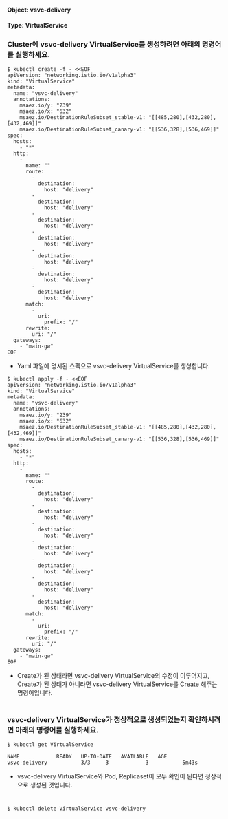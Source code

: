 
#### Object: vsvc-delivery
#### Type: VirtualService

### Cluster에 vsvc-delivery VirtualService를 생성하려면 아래의 명령어를 실행하세요.

```
$ kubectl create -f - <<EOF 
apiVersion: "networking.istio.io/v1alpha3"
kind: "VirtualService"
metadata: 
  name: "vsvc-delivery"
  annotations: 
    msaez.io/y: "239"
    msaez.io/x: "632"
    msaez.io/DestinationRuleSubset_stable-v1: "[[485,280],[432,280],[432,469]]"
    msaez.io/DestinationRuleSubset_canary-v1: "[[536,328],[536,469]]"
spec: 
  hosts: 
    - "*"
  http: 
    - 
      name: ""
      route: 
        - 
          destination: 
            host: "delivery"
        - 
          destination: 
            host: "delivery"
        - 
          destination: 
            host: "delivery"
        - 
          destination: 
            host: "delivery"
        - 
          destination: 
            host: "delivery"
        - 
          destination: 
            host: "delivery"
        - 
          destination: 
            host: "delivery"
      match: 
        - 
          uri: 
            prefix: "/"
      rewrite: 
        uri: "/"
  gateways: 
    - "main-gw"
EOF
```
- Yaml 파일에 명시된 스펙으로 vsvc-delivery VirtualService를 생성합니다.

```
$ kubectl apply -f - <<EOF 
apiVersion: "networking.istio.io/v1alpha3"
kind: "VirtualService"
metadata: 
  name: "vsvc-delivery"
  annotations: 
    msaez.io/y: "239"
    msaez.io/x: "632"
    msaez.io/DestinationRuleSubset_stable-v1: "[[485,280],[432,280],[432,469]]"
    msaez.io/DestinationRuleSubset_canary-v1: "[[536,328],[536,469]]"
spec: 
  hosts: 
    - "*"
  http: 
    - 
      name: ""
      route: 
        - 
          destination: 
            host: "delivery"
        - 
          destination: 
            host: "delivery"
        - 
          destination: 
            host: "delivery"
        - 
          destination: 
            host: "delivery"
        - 
          destination: 
            host: "delivery"
        - 
          destination: 
            host: "delivery"
        - 
          destination: 
            host: "delivery"
      match: 
        - 
          uri: 
            prefix: "/"
      rewrite: 
        uri: "/"
  gateways: 
    - "main-gw"
EOF
```
- Create가 된 상태라면 vsvc-delivery VirtualService의 수정이 이루어지고, Create가 된 상태가 아니라면 vsvc-delivery VirtualService를 Create 해주는 명령어입니다.  
#

### vsvc-delivery VirtualService가 정상적으로 생성되었는지 확인하시려면 아래의 명령어를 실행하세요.

```
$ kubectl get VirtualService

NAME            READY   UP-TO-DATE   AVAILABLE   AGE
vsvc-delivery           3/3     3            3           5m43s

```
- vsvc-delivery VirtualService와 Pod, Replicaset이 모두 확인이 된다면 정상적으로 생성된 것입니다.
#

```
$ kubectl delete VirtualService vsvc-delivery
```
#
